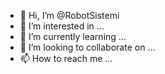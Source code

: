 - 👋 Hi, I’m @RobotSistemi
- 👀 I’m interested in ...
- 🌱 I’m currently learning ...
- 💞️ I’m looking to collaborate on ...
- 📫 How to reach me ...

<!---
RobotSistemi/RobotSistemi is a ✨ special ✨ repository because its `README.md` (this file) appears on your GitHub profile.
You can click the Preview link to take a look at your changes.
--->
